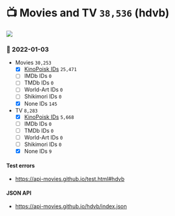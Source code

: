 # :tv: Movies and TV `38,536` (hdvb)

<a href="https://API-Movies.github.io"><img src="https://API-Movies.github.io/banner.png?cache"></a>

### :date: 2022-01-03
- Movies `30,253`
  - [x] <a href="https://API-Movies.github.io/hdvb/movie_kinopoisk_ids.json">KinoPoisk IDs</a> `25,471`
  - [ ] IMDb IDs `0`
  - [ ] TMDb IDs `0`
  - [ ] World-Art IDs `0`
  - [ ] Shikimori IDs `0`
  - [x] None IDs `145`
- TV `8,283`
  - [x] <a href="https://API-Movies.github.io/hdvb/tv_kinopoisk_ids.json">KinoPoisk IDs</a> `5,668`
  - [ ] IMDb IDs `0`
  - [ ] TMDb IDs `0`
  - [ ] World-Art IDs `0`
  - [ ] Shikimori IDs `0`
  - [x] None IDs `9`
#### Test errors
- <a href='https://api-movies.github.io/test.html#hdvb'>https://api-movies.github.io/test.html#hdvb</a>
#### JSON API
- <a href='https://api-movies.github.io/hdvb/index.json'>https://api-movies.github.io/hdvb/index.json</a>

